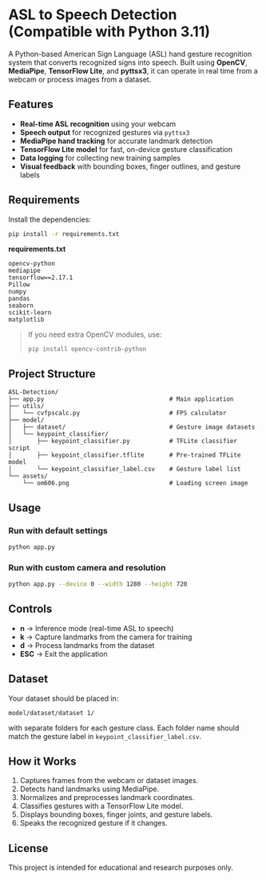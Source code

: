 # ASL to Speech Detection (Compatible with Python 3.11)

A Python-based American Sign Language (ASL) hand gesture recognition system that converts recognized signs into speech. Built using **OpenCV**, **MediaPipe**, **TensorFlow Lite**, and **pyttsx3**, it can operate in real time from a webcam or process images from a dataset.

## Features
- **Real-time ASL recognition** using your webcam
- **Speech output** for recognized gestures via `pyttsx3`
- **MediaPipe hand tracking** for accurate landmark detection
- **TensorFlow Lite model** for fast, on-device gesture classification
- **Data logging** for collecting new training samples
- **Visual feedback** with bounding boxes, finger outlines, and gesture labels

## Requirements

Install the dependencies:
```bash
pip install -r requirements.txt
```

**requirements.txt**
```
opencv-python
mediapipe
tensorflow==2.17.1
Pillow
numpy
pandas
seaborn
scikit-learn
matplotlib
```

> If you need extra OpenCV modules, use:
> ```
> pip install opencv-contrib-python
> ```

## Project Structure
```
ASL-Detection/
├── app.py                                   # Main application
├── utils/
│   └── cvfpscalc.py                         # FPS calculator
├── model/
│   ├── dataset/                             # Gesture image datasets
│   └── keypoint_classifier/
│       ├── keypoint_classifier.py           # TFLite classifier script
│       ├── keypoint_classifier.tflite       # Pre-trained TFLite model
│       └── keypoint_classifier_label.csv    # Gesture label list
└── assets/
    └── om606.png                            # Loading screen image
```

## Usage

### Run with default settings
```bash
python app.py
```

### Run with custom camera and resolution
```bash
python app.py --device 0 --width 1280 --height 720
```

## Controls
- **n** → Inference mode (real-time ASL to speech)
- **k** → Capture landmarks from the camera for training
- **d** → Process landmarks from the dataset
- **ESC** → Exit the application

## Dataset
Your dataset should be placed in:
```
model/dataset/dataset 1/
```
with separate folders for each gesture class. Each folder name should match the gesture label in `keypoint_classifier_label.csv`.

## How it Works
1. Captures frames from the webcam or dataset images.
2. Detects hand landmarks using MediaPipe.
3. Normalizes and preprocesses landmark coordinates.
4. Classifies gestures with a TensorFlow Lite model.
5. Displays bounding boxes, finger joints, and gesture labels.
6. Speaks the recognized gesture if it changes.

## License
This project is intended for educational and research purposes only.
